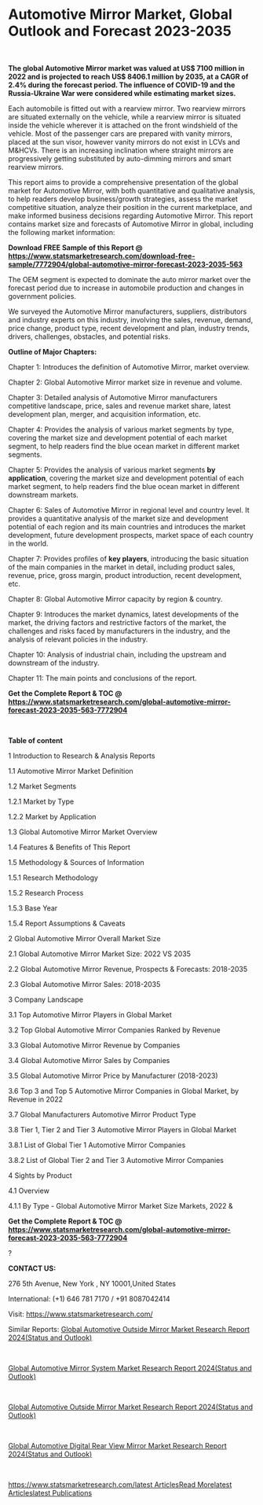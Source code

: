 <h1>Automotive Mirror Market, Global Outlook and Forecast 2023-2035</h1><br/><p><strong>The global Automotive Mirror market was valued at US$ 7100 million in 2022 and is projected to reach US$ 8406.1 million by 2035, at a <strong>CAGR</strong> of 2.4% during the forecast period. The influence of COVID-19 and the Russia-Ukraine War were considered while estimating market sizes.</strong></p>
 
 
 
 <p>Each automobile is fitted out with a rearview mirror. Two rearview mirrors are situated externally on the vehicle, while a rearview mirror is situated inside the vehicle wherever it is attached on the front windshield of the vehicle. Most of the passenger cars are prepared with vanity mirrors, placed at the sun visor, however vanity mirrors do not exist in LCVs and M&HCVs. There is an increasing inclination where straight mirrors are progressively getting substituted by auto-dimming mirrors and smart rearview mirrors.</p>
 
 
 
 <p>This report aims to provide a comprehensive presentation of the global market for Automotive Mirror, with both quantitative and qualitative analysis, to help readers develop business/growth strategies, assess the market competitive situation, analyze their position in the current marketplace, and make informed business decisions regarding Automotive Mirror. This report contains market size and forecasts of Automotive Mirror in global, including the following market information:</p>
 
 
 
 <p><strong>Download FREE Sample of this Report @ <a href="https://www.statsmarketresearch.com/download-free-sample/7772904/global-automotive-mirror-forecast-2023-2035-563">https://www.statsmarketresearch.com/download-free-sample/7772904/global-automotive-mirror-forecast-2023-2035-563</a></strong></p>
 
 
 
 <p>The OEM segment is expected to dominate the auto mirror market over the forecast period due to increase in automobile production and changes in government policies.</p>
 
 
 
 <p>We surveyed the Automotive Mirror manufacturers, suppliers, distributors and industry experts on this industry, involving the sales, revenue, demand, price change, product type, recent development and plan, industry trends, drivers, challenges, obstacles, and potential risks.</p>
 
 
 
 <p><strong>Outline of Major Chapters:</strong></p>
 
 
 
 <p>Chapter 1: Introduces the definition of Automotive Mirror, market overview.</p>
 
 
 
 <p>Chapter 2: Global Automotive Mirror market size in revenue and volume.</p>
 
 
 
 <p>Chapter 3: Detailed analysis of Automotive Mirror manufacturers competitive landscape, price, sales and revenue market share, latest development plan, merger, and acquisition information, etc.</p>
 
 
 
 <p>Chapter 4: Provides the analysis of various market segments by type, covering the market size and development potential of each market segment, to help readers find the blue ocean market in different market segments.</p>
 
 
 
 <p>Chapter 5: Provides the analysis of various market segments <strong>by application</strong>, covering the market size and development potential of each market segment, to help readers find the blue ocean market in different downstream markets.</p>
 
 
 
 <p>Chapter 6: Sales of Automotive Mirror in regional level and country level. It provides a quantitative analysis of the market size and development potential of each region and its main countries and introduces the market development, future development prospects, market space of each country in the world.</p>
 
 
 
 <p>Chapter 7: Provides profiles of <strong>key players</strong>, introducing the basic situation of the main companies in the market in detail, including product sales, revenue, price, gross margin, product introduction, recent development, etc.</p>
 
 
 
 <p>Chapter 8: Global Automotive Mirror capacity by region & country.</p>
 
 
 
 <p>Chapter 9: Introduces the market dynamics, latest developments of the market, the driving factors and restrictive factors of the market, the challenges and risks faced by manufacturers in the industry, and the analysis of relevant policies in the industry.</p>
 
 
 
 <p>Chapter 10: Analysis of industrial chain, including the upstream and downstream of the industry.</p>
 
 
 
 <p>Chapter 11: The main points and conclusions of the report.</p>
 
 
 
 <div><b>Get the Complete Report & TOC @ <a href="https://www.statsmarketresearch.com/global-automotive-mirror-forecast-2023-2035-563-7772904">https://www.statsmarketresearch.com/global-automotive-mirror-forecast-2023-2035-563-7772904</a></b></div>
 
 
 
 <p><br />
 
 <b>Table of content</b></p>
 
 
 
 <p>1 Introduction to Research & Analysis Reports<br />
 
 1.1 Automotive Mirror Market Definition<br />
 
 1.2 Market Segments<br />
 
 1.2.1 Market by Type<br />
 
 1.2.2 Market by Application<br />
 
 1.3 Global Automotive Mirror Market Overview<br />
 
 1.4 Features & Benefits of This Report<br />
 
 1.5 Methodology & Sources of Information<br />
 
 1.5.1 Research Methodology<br />
 
 1.5.2 Research Process<br />
 
 1.5.3 Base Year<br />
 
 1.5.4 Report Assumptions & Caveats<br />
 
 2 Global Automotive Mirror Overall Market Size<br />
 
 2.1 Global Automotive Mirror Market Size: 2022 VS 2035<br />
 
 2.2 Global Automotive Mirror Revenue, Prospects & Forecasts: 2018-2035<br />
 
 2.3 Global Automotive Mirror Sales: 2018-2035<br />
 
 3 Company Landscape<br />
 
 3.1 Top Automotive Mirror Players in Global Market<br />
 
 3.2 Top Global Automotive Mirror Companies Ranked by Revenue<br />
 
 3.3 Global Automotive Mirror Revenue by Companies<br />
 
 3.4 Global Automotive Mirror Sales by Companies<br />
 
 3.5 Global Automotive Mirror Price by Manufacturer (2018-2023)<br />
 
 3.6 Top 3 and Top 5 Automotive Mirror Companies in Global Market, by Revenue in 2022<br />
 
 3.7 Global Manufacturers Automotive Mirror Product Type<br />
 
 3.8 Tier 1, Tier 2 and Tier 3 Automotive Mirror Players in Global Market<br />
 
 3.8.1 List of Global Tier 1 Automotive Mirror Companies<br />
 
 3.8.2 List of Global Tier 2 and Tier 3 Automotive Mirror Companies<br />
 
 4 Sights by Product<br />
 
 4.1 Overview<br />
 
 4.1.1 By Type - Global Automotive Mirror Market Size Markets, 2022 &</p>
 
 
 
 <div><b>Get the Complete Report & TOC @ <a href="https://www.statsmarketresearch.com/global-automotive-mirror-forecast-2023-2035-563-7772904">https://www.statsmarketresearch.com/global-automotive-mirror-forecast-2023-2035-563-7772904</a></b></div>
 
 
 
 <p>? </p>
 
 
 
 <p><b>CONTACT US:</b><br />
 
 276 5th Avenue, New York , NY 10001,United States<br />
 
 International: (+1) 646 781 7170 / +91 8087042414<br />
 
 Visit: <a href="https://www.statsmarketresearch.com/">https://www.statsmarketresearch.com/</a><br />
 
 Similar Reports: <a href="https://www.statsmarketresearch.com/global-automotive-mirror-forecast-2023-2035-563-7772904">Global Automotive Outside Mirror Market Research Report 2024(Status and Outlook)</a><br />
 
 <br />
 
 <a href="https://www.statsmarketresearch.com/global-automotive-mirror-forecast-2023-2035-563-7772904">Global Automotive Mirror System Market Research Report 2024(Status and Outlook)</a><br />
 
 <br />
 
 <a href="https://www.statsmarketresearch.com/global-automotive-mirror-forecast-2023-2035-563-7772904">Global Automotive Outside Mirror Market Research Report 2024(Status and Outlook)</a><br />
 
 <br />
 
 <a href="https://www.statsmarketresearch.com/global-automotive-mirror-forecast-2023-2035-563-7772904">Global Automotive Digital Rear View Mirror Market Research Report 2024(Status and Outlook)</a><br />
 
 <br />
 
 <a href="https://gyeongbokgung.com">https://www.statsmarketresearch.com/</a><a href="https://hallyeomaritime.com">latest Articles</a><a href="https://jingwansa.com">Read More</a><a href="https://nguoiviet.jp/">latest Articles</a><a href="https://www.intelmarketresearch.com/">latest Publications</a></p>